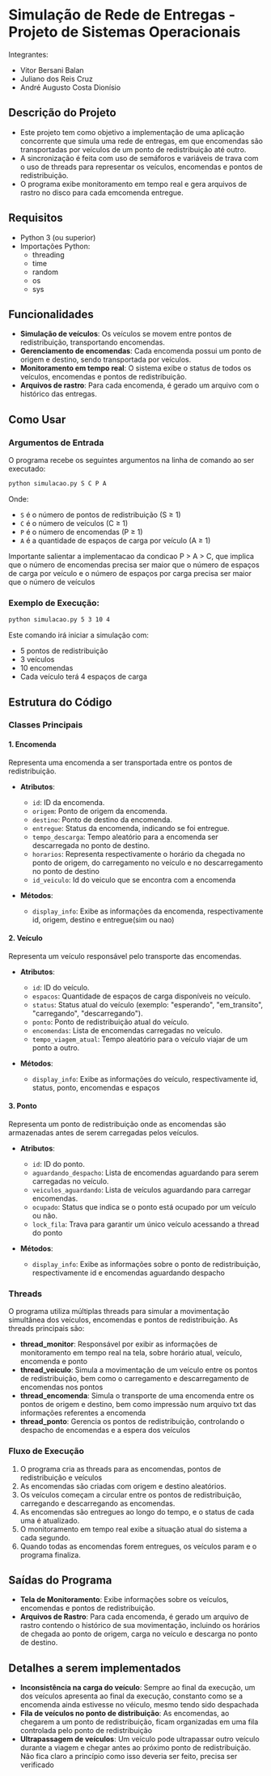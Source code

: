 # Simulação de Rede de Entregas - Projeto de Sistemas Operacionais

Integrantes:
- Vitor Bersani Balan
- Juliano dos Reis Cruz
- André Augusto Costa Dionísio

## Descrição do Projeto

- Este projeto tem como objetivo a implementação de uma aplicação concorrente que simula uma rede de entregas, em que encomendas são transportadas por veículos de um ponto de
redistribuição até outro. 
- A sincronização é feita com uso de semáforos e variáveis de trava com o uso de threads para representar os veículos, encomendas e pontos de redistribuição. 
- O programa exibe monitoramento em tempo real e gera arquivos de rastro no disco para cada emcomenda entregue.

## Requisitos

- Python 3 (ou superior)
- Importações Python:
  - threading
  - time
  - random
  - os
  - sys

## Funcionalidades

- **Simulação de veículos**: Os veículos se movem entre pontos de redistribuição, transportando encomendas.
- **Gerenciamento de encomendas**: Cada encomenda possui um ponto de origem e destino, sendo transportada por veículos.
- **Monitoramento em tempo real**: O sistema exibe o status de todos os veículos, encomendas e pontos de redistribuição.
- **Arquivos de rastro**: Para cada encomenda, é gerado um arquivo com o histórico das entregas.

## Como Usar

### Argumentos de Entrada

O programa recebe os seguintes argumentos na linha de comando ao ser executado:

```bash
python simulacao.py S C P A
```

Onde:

- `S` é o número de pontos de redistribuição (S ≥ 1)
- `C` é o número de veículos (C ≥ 1)
- `P` é o número de encomendas (P ≥ 1)
- `A` é a quantidade de espaços de carga por veículo (A ≥ 1)

Importante salientar a implementacao da condicao P > A > C, que implica que 
o número de encomendas precisa ser maior que o número de espaços de carga por veículo
e o número de espaços por carga precisa ser maior que o número de veículos

### Exemplo de Execução:
```bash
python simulacao.py 5 3 10 4
```

Este comando irá iniciar a simulação com:

- 5 pontos de redistribuição
- 3 veículos
- 10 encomendas
- Cada veículo terá 4 espaços de carga

## Estrutura do Código

### Classes Principais

#### 1. **Encomenda**

Representa uma encomenda a ser transportada entre os pontos de redistribuição.

- **Atributos**:
  - `id`: ID da encomenda.
  - `origem`: Ponto de origem da encomenda.
  - `destino`: Ponto de destino da encomenda.
  - `entregue`: Status da encomenda, indicando se foi entregue.
  - `tempo_descarga`: Tempo aleatório para a encomenda ser descarregada no ponto de destino.
  - `horarios`: Representa respectivamente o horário da chegada no ponto de origem, do carregamento no veículo e no descarregamento no ponto de destino
  - `id_veiculo`: Id do veiculo que se encontra com a encomenda

- **Métodos**:
  - `display_info`: Exibe as informações da encomenda, respectivamente id, origem, destino e entregue(sim ou nao)

#### 2. **Veículo**

Representa um veículo responsável pelo transporte das encomendas.

- **Atributos**:
  - `id`: ID do veículo.
  - `espacos`: Quantidade de espaços de carga disponíveis no veículo.
  - `status`: Status atual do veículo (exemplo: "esperando", "em_transito", "carregando", "descarregando").
  - `ponto`: Ponto de redistribuição atual do veículo.
  - `encomendas`: Lista de encomendas carregadas no veículo.
  - `tempo_viagem_atual`: Tempo aleatório para o veículo viajar de um ponto a outro.

- **Métodos**:
  - `display_info`: Exibe as informações do veículo, respectivamente id, status, ponto, encomendas e espaços 

#### 3. **Ponto**

Representa um ponto de redistribuição onde as encomendas são armazenadas antes de serem carregadas pelos veículos.

- **Atributos**:
  - `id`: ID do ponto.
  - `aguardando_despacho`: Lista de encomendas aguardando para serem carregadas no veículo.
  - `veiculos_aguardando`: Lista de veículos aguardando para carregar encomendas.
  - `ocupado`: Status que indica se o ponto está ocupado por um veículo ou não.
  - `lock_fila`: Trava para garantir um único veículo acessando a thread do ponto

- **Métodos**:
  - `display_info`: Exibe as informações sobre o ponto de redistribuição, respectivamente id e encomendas aguardando despacho

### Threads

O programa utiliza múltiplas threads para simular a movimentação simultânea dos veículos, encomendas e pontos de redistribuição. As threads principais são:

- **thread_monitor**: Responsável por exibir as informações de monitoramento em tempo real na tela, sobre horário atual, veículo, encomenda e ponto
- **thread_veiculo**: Simula a movimentação de um veículo entre os pontos de redistribuição, bem como o carregamento e descarregamento de encomendas nos pontos
- **thread_encomenda**: Simula o transporte de uma encomenda entre os pontos de origem e destino, bem como impressão num arquivo txt das informações referentes a encomenda
- **thread_ponto**: Gerencia os pontos de redistribuição, controlando o despacho de encomendas e a espera dos veículos

### Fluxo de Execução

1. O programa cria as threads para as encomendas, pontos de redistribuição e veículos
2. As encomendas são criadas com origem e destino aleatórios.
3. Os veículos começam a circular entre os pontos de redistribuição, carregando e descarregando as encomendas.
4. As encomendas são entregues ao longo do tempo, e o status de cada uma é atualizado.
5. O monitoramento em tempo real exibe a situação atual do sistema a cada segundo.
6. Quando todas as encomendas forem entregues, os veículos param e o programa finaliza.

## Saídas do Programa

- **Tela de Monitoramento**: Exibe informações sobre os veículos, encomendas e pontos de redistribuição.
- **Arquivos de Rastro**: Para cada encomenda, é gerado um arquivo de rastro contendo o histórico de sua movimentação, incluindo os horários de chegada ao ponto de origem, carga no veículo e descarga no ponto de destino.

## Detalhes a serem implementados
- **Inconsistência na carga do veículo**: Sempre ao final da execução, um dos veículos apresenta ao final da execução, constanto como se a encomenda ainda estivesse no véiculo, mesmo tendo sido despachada
- **Fila de veículos no ponto de distribuição**: As encomendas, ao chegarem a um ponto de redistribuição, ficam organizadas em uma fila controlada pelo ponto de redistribuição
- **Ultrapassagem de veículos**: Um veículo pode ultrapassar outro veículo durante a viagem e chegar antes ao próximo ponto de redistribuição. Não fica claro a princípio como isso deveria ser feito, precisa ser verificado



